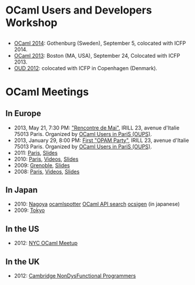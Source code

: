<!-- ((! set title OCaml Meetings !)) -->

OCaml Users and Developers Workshop
===================================
##
* [OCaml 2014](ocaml/2014/):
  Gothenburg (Sweden), September 5, colocated with ICFP 2014.
* [OCaml 2013](ocaml/2013/):
  Boston (MA, USA), September 24, Colocated with ICFP 2013.
* [OUD 2012](http://oud.ocaml.org/2012/): colocated with ICFP in
  Copenhagen (Denmark).

OCaml Meetings
==============

## In Europe

* 2013, May 21, 7:30 PM: [&quot;Rencontre de
 Mai&quot;](http://www.meetup.com/ocaml-paris/events/116100692/), IRILL
 23, avenue d'Italie 75013 Paris. Organized by [OCaml Users in PariS
 (OUPS)](http://www.meetup.com/ocaml-paris/).
* 2013, January 29, 8:00 PM: [First &quot;OPAM
 Party&quot;](http://www.meetup.com/ocaml-paris/events/99222322/), IRILL
 23, avenue d'Italie 75013 Paris. Organized by [OCaml Users in PariS
 (OUPS)](http://www.meetup.com/ocaml-paris/).
* 2011: [Paris](ocaml/2011/),
 [Slides](http://forge.ocamlcore.org/docman/?group_id=77&view=listfile&dirid=292)
* 2010: [Paris](http://lambda-the-ultimate.org/node/3826),
 [Videos](http://www.youtube.com/playlist?list=PLbU5HH3lhSGYrfbHSwC7X5ZzDHddXHMM7),
 [Slides](http://forge.ocamlcore.org/docman/?group_id=77&view=listfile&dirid=171)
* 2009: [Grenoble](ocaml/2009/),
 [Slides](http://forge.ocamlcore.org/docman/?group_id=77&view=listfile&dirid=84)
* 2008: [Paris](ocaml/2008/),
 [Videos](http://www.youtube.com/playlist?list=PLbU5HH3lhSGZ2WoueuOr8LuVZThBYvoHX),
 [Slides](http://forge.ocamlcore.org/docman/?group_id=77&view=listfile&dirid=170)

## In Japan
* 2010: [Nagoya](http://atnd.org/events/4873)
 [ocamlspotter](http://www.slideshare.net/camlspotter/um2010) [OCaml
 API search](http://www.slideshare.net/mzpi/ocamlapisearch)
 [ocsigen](http://www.slideshare.net/keigoi/ocaml-web-ocsigen-osc2009nagoya)
 (in japanese)
* 2009: [Tokyo](http://atnd.org/events/738)

## In the US
* 2012: [NYC OCaml Meetup](http://www.meetup.com/NYC-OCaml/)

## In the UK
* 2012: [Cambridge NonDysFunctional
 Programmers](http://www.meetup.com/Cambridge-NonDysFunctional-Programmers/)

